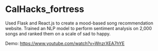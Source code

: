 # CalHacks_fortress
Used Flask and React.js to create a mood-based song recommendation website. 
Trained an NLP model to perform sentiment analysis on 2,000 songs and ranked them on a scale of sad to happy.

Demo: https://www.youtube.com/watch?v=WnzrXEA7hYE

